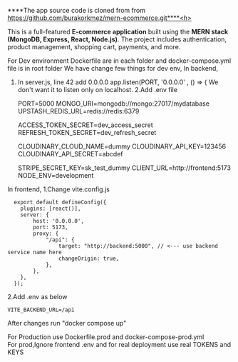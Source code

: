 <h>****The app source code is cloned from from https://github.com/burakorkmez/mern-ecommerce.git****<h>

This is a full-featured **E-commerce application** built using the **MERN stack (MongoDB, Express, React, Node.js)**.
The project includes authentication, product management, shopping cart, payments, and more.


For Dev environment
Dockerfile are in each folder and docker-compose.yml file is in root folder
We have change few things for dev env,
In backend,
1. In server.js, line 42 add 0.0.0.0
   app.listen(PORT, '0.0.0.0' , () => {
   We don't want it to listen only on localhost.
2.Add .env file

      PORT=5000
      MONGO_URI=mongodb://mongo:27017/mydatabase
      UPSTASH_REDIS_URL=redis://redis:6379
      
      ACCESS_TOKEN_SECRET=dev_access_secret
      REFRESH_TOKEN_SECRET=dev_refresh_secret
      
      CLOUDINARY_CLOUD_NAME=dummy
      CLOUDINARY_API_KEY=123456
      CLOUDINARY_API_SECRET=abcdef
      
      STRIPE_SECRET_KEY=sk_test_dummy
      CLIENT_URL=http://frontend:5173
      NODE_ENV=development

In frontend,
1.Change vite.config.js

      export default defineConfig({
      	plugins: [react()],
      	server: {
      		host: '0.0.0.0',
      		port: 5173,
      		proxy: {
      			"/api": {
      				target: "http://backend:5000", // <--- use backend service name here
      				changeOrigin: true,
      			},
      		},
      	},
      });


2.Add .env as below

    VITE_BACKEND_URL=/api

After changes run "docker compose up"

<h>For Production use Dockerfile.prod and docker-compose-prod.yml</h>  
For prod,Ignore frontend .env and for real deployment use real TOKENS and KEYS 
